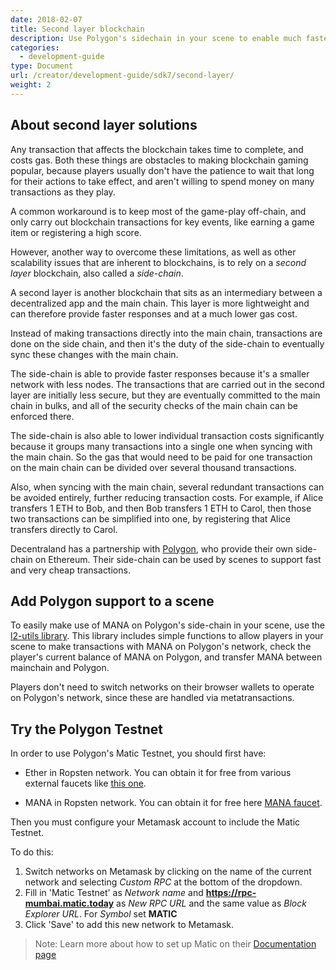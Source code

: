 ```yaml
---
date: 2018-02-07
title: Second layer blockchain
description: Use Polygon's sidechain in your scene to enable much faster and cheaper blockchain transactions.
categories:
  - development-guide
type: Document
url: /creator/development-guide/sdk7/second-layer/
weight: 2
---
```


## About second layer solutions

Any transaction that affects the blockchain takes time to complete, and costs gas. Both these things are obstacles to making blockchain gaming popular, because players usually don't have the patience to wait that long for their actions to take effect, and aren't willing to spend money on many transactions as they play.

A common workaround is to keep most of the game-play off-chain, and only carry out blockchain transactions for key events, like earning a game item or registering a high score.

However, another way to overcome these limitations, as well as other scalability issues that are inherent to blockchains, is to rely on a _second layer_ blockchain, also called a _side-chain_.

A second layer is another blockchain that sits as an intermediary between a decentralized app and the main chain. This layer is more lightweight and can therefore provide faster responses and at a much lower gas cost.

Instead of making transactions directly into the main chain, transactions are done on the side chain, and then it's the duty of the side-chain to eventually sync these changes with the main chain.

The side-chain is able to provide faster responses because it's a smaller network with less nodes. The transactions that are carried out in the second layer are initially less secure, but they are eventually committed to the main chain in bulks, and all of the security checks of the main chain can be enforced there.

The side-chain is also able to lower individual transaction costs significantly because it groups many transactions into a single one when syncing with the main chain. So the gas that would need to be paid for one transaction on the main chain can be divided over several thousand transactions.

Also, when syncing with the main chain, several redundant transactions can be avoided entirely, further reducing transaction costs. For example, if Alice transfers 1 ETH to Bob, and then Bob transfers 1 ETH to Carol, then those two transactions can be simplified into one, by registering that Alice transfers directly to Carol.

Decentraland has a partnership with [Polygon](https://polygon.technology/), who provide their own side-chain on Ethereum. Their side-chain can be used by scenes to support fast and very cheap transactions.

## Add Polygon support to a scene

To easily make use of MANA on Polygon's side-chain in your scene, use the [l2-utils library](https://github.com/decentraland/decentraland-l2-utils). This library includes simple functions to allow players in your scene to make transactions with MANA on Polygon's network, check the player's current balance of MANA on Polygon, and transfer MANA between mainchain and Polygon.

<!-- TODO: is L2 Utils still relevant? does it need revamping for SDK7? -->

Players don't need to switch networks on their browser wallets to operate on Polygon's network, since these are handled via metatransactions.


## Try the Polygon Testnet

In order to use Polygon's Matic Testnet, you should first have:

- Ether in Ropsten network. You can obtain it for free from various external faucets like [this one](https://faucet.ropsten.be/).

- MANA in Ropsten network. You can obtain it for free here [MANA faucet](https://faucet.decentraland.today/).

Then you must configure your Metamask account to include the Matic Testnet.

To do this:

1. Switch networks on Metamask by clicking on the name of the current network and selecting _Custom RPC_ at the bottom of the dropdown.
2. Fill in 'Matic Testnet' as _Network name_ and **https://rpc-mumbai.matic.today** as _New RPC URL_ and the same value as _Block Explorer URL_. For _Symbol_ set **MATIC**
3. Click 'Save' to add this new network to Metamask.

> Note: Learn more about how to set up Matic on their [Documentation page](https://docs.matic.network/docs/develop/getting-started)
